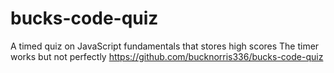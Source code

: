 # bucks-code-quiz
A timed quiz on JavaScript fundamentals that stores high scores
The timer works but not perfectly 
https://github.com/bucknorris336/bucks-code-quiz
